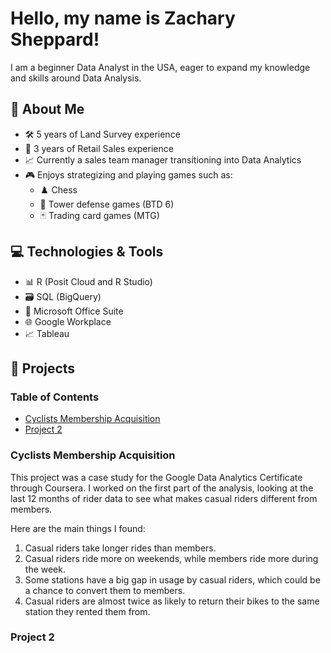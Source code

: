 # Hello, my name is Zachary Sheppard!

I am a beginner Data Analyst in the USA, eager to expand my knowledge and skills around Data Analysis.

## 👾 About Me

- 🛠️ 5 years of Land Survey experience
- 💼 3 years of Retail Sales experience
- 📈 Currently a sales team manager transitioning into Data Analytics
- 🎮 Enjoys strategizing and playing games such as:
  - ♟️ Chess
  - 🏰 Tower defense games (BTD 6)
  - 🃏 Trading card games (MTG)

## 💻 Technologies & Tools

- 📊 R (Posit Cloud and R Studio)
- 🗃️ SQL (BigQuery)
- 📑 Microsoft Office Suite
- 🌐 Google Workplace
- 📈 Tableau

## 📂 Projects

### Table of Contents
- [Cyclists Membership Acquisition](#cyclists-membership-acquisition)
- [Project 2](#project-2) <!-- Add more projects as needed -->

### Cyclists Membership Acquisition

This project was a case study for the Google Data Analytics Certificate through Coursera. I worked on the first part of the analysis, looking at the last 12 months of rider data to see what makes casual riders different from members.

Here are the main things I found:
1. Casual riders take longer rides than members.
2. Casual riders ride more on weekends, while members ride more during the week.
3. Some stations have a big gap in usage by casual riders, which could be a chance to convert them to members.
4. Casual riders are almost twice as likely to return their bikes to the same station they rented them from.

### Project 2

<!-- Project 2 description goes here. Add more projects in a similar format. -->
